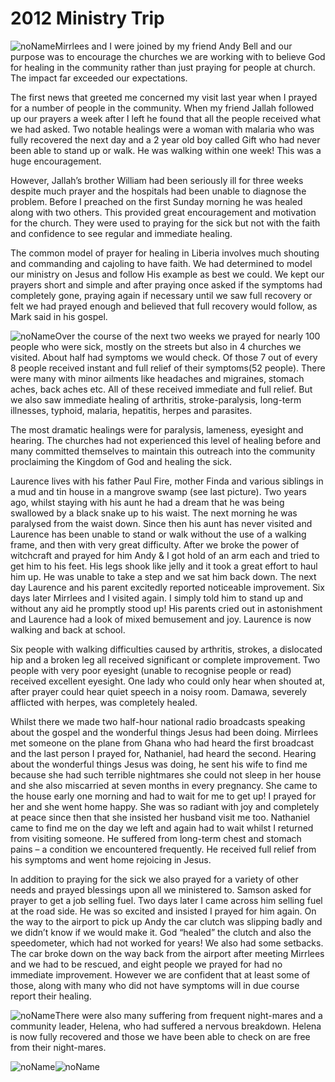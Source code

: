 # 2012 Ministry Trip

![noName](/media/03_Blog/2012-Ministry-Trip/adcdb20627effebe28bd547a1276fa5d.jpeg)Mirrlees and I were joined by my friend Andy Bell and our purpose was to encourage the churches we are working with to believe God for healing in the community rather than just praying for people at church. The impact far exceeded our expectations.

The first news that greeted me concerned my visit last year when I prayed for a number of people in the community. When my friend Jallah followed up our prayers a week after I left he found that all the people received what we had asked. Two notable healings were a woman with malaria who was fully recovered the next day and a 2 year old boy called Gift who had never been able to stand up or walk. He was walking within one week! This was a huge encouragement.

However, Jallah’s brother William had been seriously ill for three weeks despite much prayer and the hospitals had been unable to diagnose the problem. Before I preached on the first Sunday morning he was healed along with two others. This provided great encouragement and motivation for the church. They were used to praying for the sick but not with the faith and confidence to see regular and immediate healing.

The common model of prayer for healing in Liberia involves much shouting and commanding and cajoling to have faith. We had determined to model our ministry on Jesus and follow His example as best we could. We kept our prayers short and simple and after praying once asked if the symptoms had completely gone, praying again if necessary until we saw full recovery or felt we had prayed enough and believed that full recovery would follow, as Mark said in his gospel.

![noName](/media/03_Blog/2012-Ministry-Trip/d07b421828d78bb87e10af44c9fbcf8f.jpeg)Over the course of the next two weeks we prayed for nearly 100 people who were sick, mostly on the streets but also in 4 churches we visited. About half had symptoms we would check. Of those 7 out of every 8 people received instant and full relief of their symptoms(52 people). There were many with minor ailments like headaches and migraines, stomach aches, back aches etc. All of these received immediate and full relief. But we also saw immediate healing of arthritis, stroke-paralysis, long-term illnesses, typhoid, malaria, hepatitis, herpes and parasites.

The most dramatic healings were for paralysis, lameness, eyesight and hearing. The churches had not experienced this level of healing before and many committed themselves to maintain this outreach into the community proclaiming the Kingdom of God and healing the sick.

Laurence lives with his father Paul Fire, mother Finda and various siblings in a mud and tin house in a mangrove swamp (see last picture). Two years ago, whilst staying with his aunt he had a dream that he was being swallowed by a black snake up to his waist. The next morning he was paralysed from the waist down. Since then his aunt has never visited and Laurence has been unable to stand or walk without the use of a walking frame, and then with very great difficulty. After we broke the power of witchcraft and prayed for him Andy & I got hold of an arm each and tried to get him to his feet. His legs shook like jelly and it took a great effort to haul him up. He was unable to take a step and we sat him back down. The next day Laurence and his parent excitedly reported noticeable improvement. Six days later Mirrlees and I visited again. I simply told him to stand up and without any aid he promptly stood up! His parents cried out in astonishment and Laurence had a look of mixed bemusement and joy. Laurence is now walking and back at school.

Six people with walking difficulties caused by arthritis, strokes, a dislocated hip and a broken leg all received significant or complete improvement. Two people with very poor eyesight (unable to recognise people or read) received excellent eyesight. One lady who could only hear when shouted at, after prayer could hear quiet speech in a noisy room. Damawa, severely afflicted with herpes, was completely healed.

Whilst there we made two half-hour national radio broadcasts speaking about the gospel and the wonderful things Jesus had been doing. Mirrlees met someone on the plane from Ghana who had heard the first broadcast and the last person I prayed for, Nathaniel, had heard the second. Hearing about the wonderful things Jesus was doing, he sent his wife to find me because she had such terrible nightmares she could not sleep in her house and she also miscarried at seven months in every pregnancy. She came to the house early one morning and had to wait for me to get up! I prayed for her and she went home happy. She was so radiant with joy and completely at peace since then that she insisted her husband visit me too. Nathaniel came to find me on the day we left and again had to wait whilst I returned from visiting someone. He suffered from long-term chest and stomach pains – a condition we encountered frequently. He received full relief from his symptoms and went home rejoicing in Jesus.

In addition to praying for the sick we also prayed for a variety of other needs and prayed blessings upon all we ministered to. Samson asked for prayer to get a job selling fuel. Two days later I came across him selling fuel at the road side. He was so excited and insisted I prayed for him again. On the way to the airport to pick up Andy the car clutch was slipping badly and we didn’t know if we would make it. God “healed” the clutch and also the speedometer, which had not worked for years! We also had some setbacks. The car broke down on the way back from the airport after meeting Mirrlees and we had to be rescued, and eight people we prayed for had no immediate improvement. However we are confident that at least some of those, along with many who did not have symptoms will in due course report their healing.

![noName](/media/03_Blog/2012-Ministry-Trip/4ba960daf39de4e0bdd777004c898778.jpeg)There were also many suffering from frequent night-mares and a community leader, Helena, who had suffered a nervous breakdown. Helena is now fully recovered and those we have been able to check on are free from their night-mares.

![noName](/media/03_Blog/2012-Ministry-Trip/6ee9904a25609398b041afe38e0205ea.jpeg)![noName](/media/03_Blog/2012-Ministry-Trip/830e84ca29652d249cc1ffca2b524323.jpeg)
